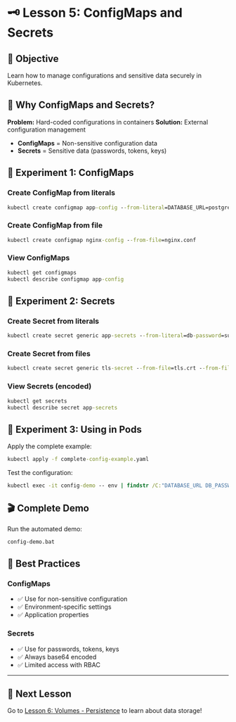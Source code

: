 # 🗝 Lesson 5: ConfigMaps and Secrets

## 🎴 Objective
Learn how to manage configurations and sensitive data securely in Kubernetes.

## 🤨 Why ConfigMaps and Secrets?

**Problem:** Hard-coded configurations in containers
**Solution:** External configuration management

- **ConfigMaps** = Non-sensitive configuration data
- **Secrets** = Sensitive data (passwords, tokens, keys)

## 🎵 Experiment 1: ConfigMaps

### Create ConfigMap from literals
```cmd
kubectl create configmap app-config --from-literal=DATABASE_URL=postgresql://localhost:5432/mydb --from-literal=DEBUG=true
```

### Create ConfigMap from file
```cmd
kubectl create configmap nginx-config --from-file=nginx.conf
```

### View ConfigMaps
```cmd
kubectl get configmaps
kubectl describe configmap app-config
```

## 🔑 Experiment 2: Secrets

### Create Secret from literals
```cmd
kubectl create secret generic app-secrets --from-literal=db-password=supersecret --from-literal=api-key=abc123xyz
```

### Create Secret from files
```cmd
kubectl create secret generic tls-secret --from-file=tls.crt --from-file=tls.key
```

### View Secrets (encoded)
```cmd
kubectl get secrets
kubectl describe secret app-secrets
```

## 🎯 Experiment 3: Using in Pods

Apply the complete example:
```cmd
kubectl apply -f complete-config-example.yaml
```

Test the configuration:
```cmd
kubectl exec -it config-demo -- env | findstr /C:"DATABASE_URL DB_PASSWORD"
```

## 🎬 Complete Demo

Run the automated demo:
```cmd
config-demo.bat
```

## 📝 Best Practices

### ConfigMaps
- ✅ Use for non-sensitive configuration
- ✅ Environment-specific settings
- ✅ Application properties

### Secrets
- ✅ Use for passwords, tokens, keys
- ✅ Always base64 encoded
- ✅ Limited access with RBAC

---

## 🌲 Next Lesson

Go to [Lesson 6: Volumes - Persistence](../06-volumes-persistence/) to learn about data storage!